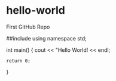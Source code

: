 # hello-world
First GitHub Repo

##include<iostream>
using namespace std;

int main()
{
    cout << "Hello World! << endl;
    
    return 0;
}
